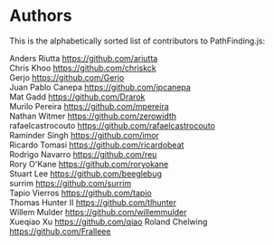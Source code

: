 # Authors

This is the alphabetically sorted list of contributors to PathFinding.js:

Anders Riutta <https://github.com/ariutta><br>
Chris Khoo <https://github.com/chriskck><br>
Gerjo <https://github.com/Gerjo><br>
Juan Pablo Canepa <https://github.com/jpcanepa><br>
Mat Gadd <https://github.com/Drarok><br>
Murilo Pereira <https://github.com/mpereira><br>
Nathan Witmer <https://github.com/zerowidth><br>
rafaelcastrocouto <https://github.com/rafaelcastrocouto><br>
Raminder Singh <https://github.com/imor><br>
Ricardo Tomasi <https://github.com/ricardobeat><br>
Rodrigo Navarro <https://github.com/reu><br>
Rory O'Kane <https://github.com/roryokane><br>
Stuart Lee <https://github.com/beeglebug><br>
surrim <https://github.com/surrim><br>
Tapio Vierros <https://github.com/tapio><br>
Thomas Hunter II <https://github.com/tlhunter><br>
Willem Mulder <https://github.com/willemmulder><br>
Xueqiao Xu <https://github.com/qiao>
Roland Chelwing <https://github.com/Fralleee>
